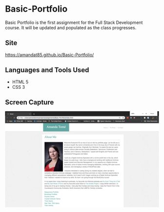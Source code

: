 # Basic-Portfolio
Basic Portfolio is the first assignment for the Full Stack Development course. It will be updated and populated as the class progresses.

## Site
https://amandat85.github.io/Basic-Portfolio/

## Languages and Tools Used
* HTML 5
* CSS 3

## Screen Capture
![Basic Portfolio - About Page](basicportfolio.png)
